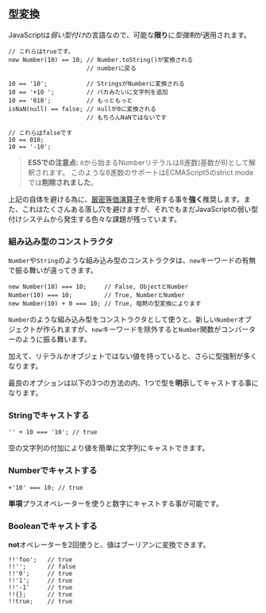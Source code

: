 ## 型変換

JavaScriptは*弱い型付け*の言語なので、可能な**限り**に*型強制*が適用されます。

    // これらはtrueです。
    new Number(10) == 10; // Number.toString()が変換される
                          // numberに戻る

    10 == '10';           // StringsがNumberに変換される
    10 == '+10 ';         // バカみたいに文字列を追加
    10 == '010';          // もっともっと
    isNaN(null) == false; // nullが0に変換される
                          // もちろんNaNではないです

    // これらはfalseです
    10 == 010;
    10 == '-10';

> **ES5での注意点:** `0`から始まるNumberリテラルは8進数(基数が8)として解釈されます。
> このような8進数のサポートはECMAScript5のstrict modeでは**削除されました**。

上記の自体を避ける為に、[厳密等価演算子](#types.equality)を使用する事を**強く**推奨します。また、これはたくさんある落し穴を避けますが、それでもまだJavaScriptの弱い型付けシステムから発生する色々な課題が残っています。

### 組み込み型のコンストラクタ

`Number`や`String`のような組み込み型のコンストラクタは、`new`キーワードの有無で振る舞いが違ってきます。

    new Number(10) === 10;     // False, ObjectとNumber
    Number(10) === 10;         // True, NumberとNumber
    new Number(10) + 0 === 10; // True, 暗黙の型変換によります

`Number`のような組み込み型をコンストラクタとして使うと、新しい`Number`オブジェクトが作られますが、`new`キーワードを除外すると`Number`関数がコンバーターのように振る舞います。

加えて、リテラルかオブジェトではない値を持っていると、さらに型強制が多くなります。

最良のオプションは以下の3つの方法の内、1つで型を**明示**してキャストする事になります。

### Stringでキャストする

    '' + 10 === '10'; // true

空の文字列の付加により値を簡単に文字列にキャストできます。

### Numberでキャストする

    +'10' === 10; // true

**単項**プラスオペレーターを使うと数字にキャストする事が可能です。

### Booleanでキャストする

**not**オペレーターを2回使うと、値はブーリアンに変換できます。

    !!'foo';   // true
    !!'';      // false
    !!'0';     // true
    !!'1';     // true
    !!'-1'     // true
    !!{};      // true
    !!true;    // true
